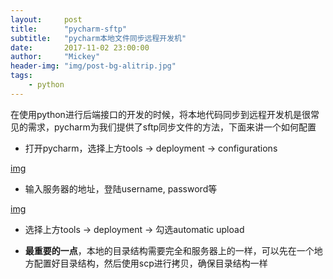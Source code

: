 ```yaml
---
layout:     post
title:      "pycharm-sftp"
subtitle:   "pycharm本地文件同步远程开发机"
date:       2017-11-02 23:00:00
author:     "Mickey"
header-img: "img/post-bg-alitrip.jpg"
tags:
    - python
---
```


在使用python进行后端接口的开发的时候，将本地代码同步到远程开发机是很常见的需求，pycharm为我们提供了sftp同步文件的方法，下面来讲一个如何配置

* 打开pycharm，选择上方tools -> deployment -> configurations

[img](/img/in-post/1.jpg)

* 输入服务器的地址，登陆username, password等

[img](/img/in-post/2.jpg)

* 选择上方tools -> deployment -> 勾选automatic upload

* <strong>最重要的一点</strong>，本地的目录结构需要完全和服务器上的一样，可以先在一个地方配置好目录结构，然后使用scp进行拷贝，确保目录结构一样